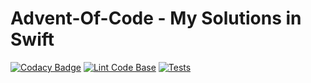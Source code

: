 # Advent-Of-Code - My Solutions in Swift
[![Codacy Badge](https://app.codacy.com/project/badge/Grade/ee38bb496be74105a3942159fd86a501)](https://www.codacy.com/gh/christianeiselt/Advent-Of-Code_Swift/dashboard?utm_source=github.com&amp;utm_medium=referral&amp;utm_content=christianeiselt/Advent-Of-Code_Swift&amp;utm_campaign=Badge_Grade)
[![Lint Code Base](https://github.com/christianeiselt/Advent-Of-Code_Swift/actions/workflows/linter.yml/badge.svg)](https://github.com/christianeiselt/Advent-Of-Code_Swift/actions/workflows/linter.yml)
[![Tests](https://github.com/christianeiselt/Advent-Of-Code_Swift/actions/workflows/tests.yml/badge.svg)](https://github.com/christianeiselt/Advent-Of-Code_Swift/actions/workflows/tests.yml)
